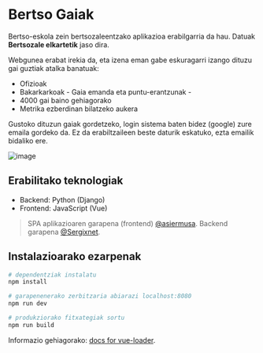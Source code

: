 # Bertso Gaiak

Bertso-eskola zein bertsozaleentzako aplikazioa erabilgarria da hau. Datuak **Bertsozale elkartetik** jaso dira.

Webgunea erabat irekia da, eta izena eman gabe eskuragarri izango dituzu gai guztiak atalka banatuak:

- Ofizioak
- Bakarkarkoak - Gaia emanda eta puntu-erantzunak -
- 4000 gai baino gehiagorako
- Metrika ezberdinan bilatzeko aukera

Gustoko dituzun gaiak gordetzeko, login sistema baten bidez (google) zure emaila gordeko da.
Ez da erabiltzaileen beste daturik eskatuko, ezta emailik bidaliko ere.

![image](https://i.imgur.com/FZaBTsI.png)

## Erabilitako teknologiak

- Backend: Python (Django)
- Frontend: JavaScript (Vue)


> SPA aplikazioaren garapena (frontend) [@asiermusa](http://twitter.com/asiermusa).
> Backend garapena [@Sergixnet](https://twitter.com/Sergixnet).


## Instalazioarako ezarpenak

``` bash
# dependentziak instalatu
npm install

# garapenenerako zerbitzaria abiarazi localhost:8080
npm run dev

# produkziorako fitxategiak sortu
npm run build
```

Informazio gehiagorako: [docs for vue-loader](http://vuejs.github.io/vue-loader).
